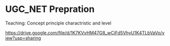 # UGC_NET Prepration
Teaching: Concept principle charactristic and level 

https://drive.google.com/file/d/1K7KVvHM47G8_wCiFd5VhyU1K4TLbVaVo/view?usp=sharing
